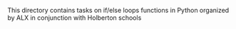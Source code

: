 This directory contains tasks on if/else loops functions in Python organized by ALX in conjunction with Holberton schools
